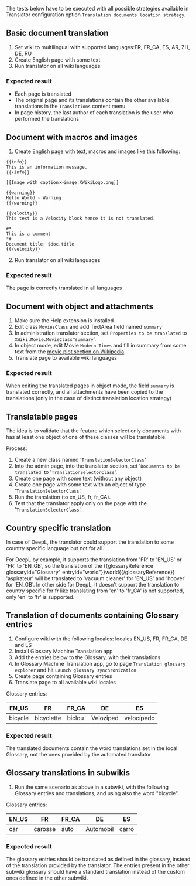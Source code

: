The tests below have to be executed with all possible strategies available in Translator configuration option `Translation documents location strategy`.

## Basic document translation

1. Set wiki to multilingual with supported languages:FR, FR_CA, ES, AR, ZH, DE, RU
1. Create English page with some text
1. Run translator on all wiki languages

### Expected result

* Each page is translated
* The original page and its translations contain the other available translations in the `Translations` content menu
* In page history, the last author of each translation is the user who performed the translations

## Document with macros and images

1. Create English page with text, macros and images like this following:

```
{{info}}
This is an information message.
{{/info}}

[[Image with caption>>image:XWikiLogo.png]]

{{warning}}
Hello World - Warning
{{/warning}}

{{velocity}}
This text is a Velocity block hence it is not translated.

#*
This is a comment
*#
Document title: $doc.title
{{/velocity}}
```

2. Run translator on all wiki languages

### Expected result

The page is correctly translated in all languages

## Document with object and attachments

1. Make sure the Help extension is installed
1. Edit class `MoviesClass` and add TextArea field named `summary`
1. In administration translator section, set `Properties to be translated` to `XWiki.Movie.MovieClass^summary`'.
1. In object mode, edit Movie `Modern Times` and fill in summary from some text from the [movie plot section on Wikipedia](https://en.wikipedia.org/wiki/Modern_Times_(film))
1. Translate page to available wiki languages

### Expected result

When editing the translated pages in object mode, the field `summary` is translated correctly, and all attachments have been copied to the translations (only in the case of distinct translation location strategy) 

## Translatable pages

The idea is to validate that the feature which select only documents with has at least one object of one of these classes will be translatable.

Process:

1. Create a new class named '`TranslationSelectorClass`'
1. Into the admin page, into the translator section, set '`Documents to be translated`' to '`TranslationSelectorClass`'.
1. Create one page with some text (without any object)
1. Create one page with some text with an object of type '`TranslationSelectorClass`'.
1. Run the translation (to en_US, fr, fr_CA).
1. Test that the translator apply only on the page with the '`TranslationSelectorClass`'.

## Country specific translation

In case of DeepL, the translator could support the translation to some country specific language but not for all.

For DeepL by example, it supports the translation from 'FR' to 'EN_US' or 'FR' to 'EN_GB', so the translation of the {{glossaryReference glossaryId="Glossary" entryId="world"}}world{{/glossaryReference}} 'aspirateur' will be translated to 'vacuum cleaner' for 'EN_US' and 'hoover' for 'EN_GB'.
In other side for DeepL, it doesn't support the translation to country specific for fr like translating from 'en' to 'fr_CA' is not supported, only 'en' to 'fr' is supported.

## Translation of documents containing Glossary entries 

1. Configure wiki with the following locales: locales EN_US, FR, FR_CA, DE and ES
1. Install Glossary Machine Translation app
1. Add the entries below to the Glossary, with their translations
1. In Glossary Machine Translation app, go to page `Translation glossary explorer` and hit `Launch glossary synchronization`
1. Create page containing Glossary entries
1. Translate page to all available wiki locales

Glossary entries:

| EN_US   | FR         | FR_CA  | DE         | ES         |
|---------|------------|--------|------------|------------|
| bicycle | bicyclette | biclou | Veloziped  | velocípedo |


### Expected result

The translated documents contain the word translations set in the local Glossary, not the ones provided by the automated translator


## Glossary translations in subwikis

1. Run the same scenario as above in a subwiki, with the following Glossary entries and translations, and using also the word "bicycle".

Glossary entries:

|EN_US  | FR            | FR_CA | DE        | ES    |
|-------|---------------|-------|-----------|-------|
|car    | carosse       | auto  | Automobil | carro |


### Expected result

The glossary entries should be translated as defined in the glossary, instead of the translation provided by the translator. The entries present in the other subwiki glossary should have a standard translation instead of the custom ones defined in the other subwiki. 


